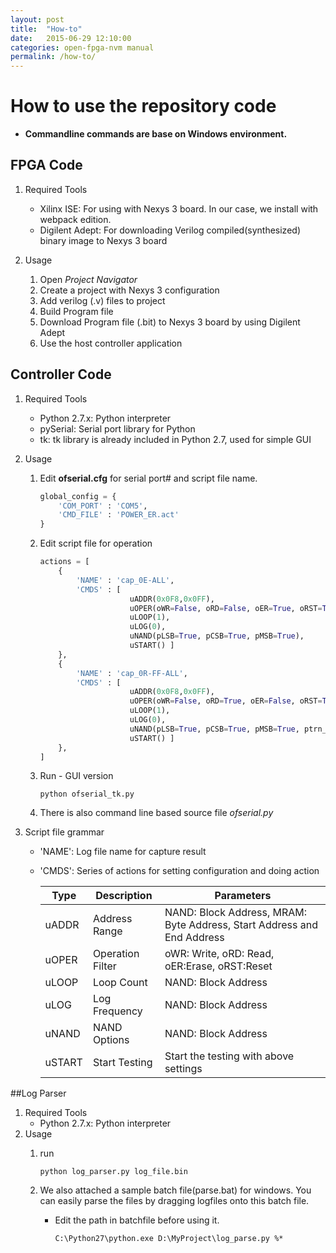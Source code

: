 ```yaml
---
layout: post
title:  "How-to"
date:   2015-06-29 12:10:00
categories: open-fpga-nvm manual
permalink: /how-to/
---
```


# How to use the repository code

* **Commandline commands are base on Windows environment.**

## FPGA Code
1. Required Tools
    - Xilinx ISE: For using with Nexys 3 board. In our case, we install with webpack edition.
    - Digilent Adept: For downloading Verilog compiled(synthesized) binary image to Nexys 3 board

1. Usage
    1. Open _Project Navigator_
	2. Create a project with Nexys 3 configuration
	3. Add verilog (.v) files to project
	4. Build Program file
	5. Download Program file (.bit) to Nexys 3 board by using Digilent Adept
    6. Use the host controller application


## Controller Code
1. Required Tools
    - Python 2.7.x: Python interpreter
    - pySerial: Serial port library for Python
	- tk: tk library is already included in Python 2.7, used for simple GUI

1. Usage
    1. Edit **ofserial.cfg** for serial port# and script file name.
    
        ```python
        global_config = {
            'COM_PORT' : 'COM5',
            'CMD_FILE' : 'POWER_ER.act'
        }
        ```
		   
	1. Edit script file for operation
           
        ```python
        actions = [
            {
                'NAME' : 'cap_0E-ALL',
                'CMDS' : [
                            uADDR(0x0F8,0x0FF),
                            uOPER(oWR=False, oRD=False, oER=True, oRST=True),
                            uLOOP(1),
                            uLOG(0),
                            uNAND(pLSB=True, pCSB=True, pMSB=True),
                            uSTART() ]
            },
            {
                'NAME' : 'cap_0R-FF-ALL',
                'CMDS' : [
                            uADDR(0x0F8,0x0FF),
                            uOPER(oWR=False, oRD=True, oER=False, oRST=True),
                            uLOOP(1),
                            uLOG(0),
                            uNAND(pLSB=True, pCSB=True, pMSB=True, ptrn_usr0=1, ptrn_usr1=1, ptrn0=0xFF, ptrn1=0xFF),
                            uSTART() ]
            },
        ]
        ```
		
	1. Run - GUI version
    
        ```
	    python ofserial_tk.py
        ```
		
	1. There is also command line based source file _ofserial.py_
    
1. Script file grammar
    - 'NAME': Log file name for capture result
    - 'CMDS': Series of actions for setting configuration and doing action

        | Type   | Description      | Parameters |
        | ------ | ---------------- | ---------- |
        | uADDR  | Address Range    | NAND: Block Address, MRAM: Byte Address, Start Address and End Address |
        | uOPER  | Operation Filter | oWR: Write, oRD: Read, oER:Erase, oRST:Reset |
        | uLOOP  | Loop Count       | NAND: Block Address |
        | uLOG   | Log Frequency    | NAND: Block Address |
        | uNAND  | NAND Options     | NAND: Block Address |
        | uSTART | Start Testing    | Start the testing with above settings |


##Log Parser
1. Required Tools
    - Python 2.7.x: Python interpreter
1. Usage
    1. run
    
        ```
        python log_parser.py log_file.bin
        ```
			
	2. We also attached a sample batch file(parse.bat) for windows. You can easily parse the files by dragging logfiles onto this batch file.
	    - Edit the path in batchfile before using it.
        
            ```
            C:\Python27\python.exe D:\MyProject\log_parse.py %*
            ```
				
				
				
				